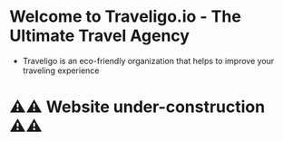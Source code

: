 # Welcome to Traveligo.io - The Ultimate Travel Agency

- Traveligo is an eco-friendly organization that helps to improve your traveling experience

# ⚠️⚠️ Website under-construction ⚠️⚠️